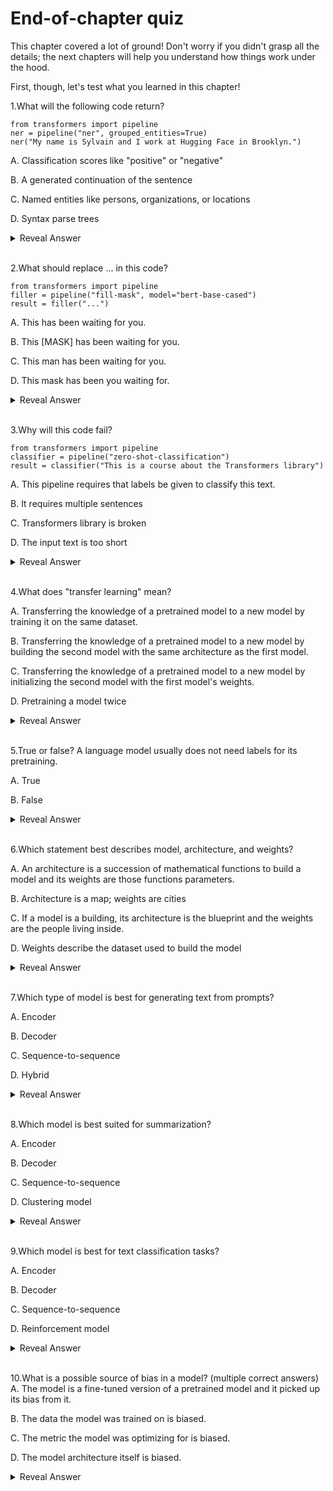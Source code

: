 <!-- DISABLE-FRONTMATTER-SECTIONS -->

# End-of-chapter quiz



This chapter covered a lot of ground! Don't worry if you didn't grasp all the details; the next chapters will help you understand how things work under the hood.

First, though, let's test what you learned in this chapter!


1.What will the following code return?
```
from transformers import pipeline
ner = pipeline("ner", grouped_entities=True)
ner("My name is Sylvain and I work at Hugging Face in Brooklyn.")
```

A. Classification scores like "positive" or "negative"

B. A generated continuation of the sentence

C. Named entities like persons, organizations, or locations

D. Syntax parse trees

<details> <summary>Reveal Answer</summary> C. Named entities like persons, organizations, or locations  </details>

<br>


2.What should replace ... in this code?
```
from transformers import pipeline
filler = pipeline("fill-mask", model="bert-base-cased")
result = filler("...")
```
A. This <mask> has been waiting for you.

B. This [MASK] has been waiting for you.

C. This man has been waiting for you.

D. This mask has been you waiting for.

<details> <summary>Reveal Answer</summary> B. This [MASK] has been waiting for you. </details>

<br>



3.Why will this code fail?
```
from transformers import pipeline
classifier = pipeline("zero-shot-classification")
result = classifier("This is a course about the Transformers library")
```

A. This pipeline requires that labels be given to classify this text.

B. It requires multiple sentences

C. Transformers library is broken

D. The input text is too short

<details> <summary>Reveal Answer</summary> A. This pipeline requires that labels be given to classify this text.</details>

<br>


4.What does "transfer learning" mean?

A.  Transferring the knowledge of a pretrained model to a new model by training it on the same dataset.

B.  Transferring the knowledge of a pretrained model to a new model by building the second model with the same architecture as the first model.

C.  Transferring the knowledge of a pretrained model to a new model by initializing the second model with the first model's weights.

D. Pretraining a model twice

<details> <summary>Reveal Answer</summary> C.  Transferring the knowledge of a pretrained model to a new model by initializing the second model with the first model's weights.  </details>

<br>

5.True or false? A language model usually does not need labels for its pretraining.

A. True

B. False

<details> <summary>Reveal Answer</summary> A. True  </details>

<br>

6.Which statement best describes model, architecture, and weights?

A.  An architecture is a succession of mathematical functions to build a model and its weights are those functions parameters.

B. Architecture is a map; weights are cities

C.  If a model is a building, its architecture is the blueprint and the weights are the people living inside.

D. Weights describe the dataset used to build the model

<details> <summary>Reveal Answer</summary> An architecture is a succession of mathematical functions to build a model and its weights are those functions parameters.  </details>

<br>

7.Which type of model is best for generating text from prompts?

A. Encoder

B. Decoder 

C. Sequence-to-sequence

D. Hybrid

<details> <summary>Reveal Answer</summary> B. Decoder  </details>

<br>


8.Which model is best suited for summarization?

A. Encoder

B. Decoder

C. Sequence-to-sequence

D. Clustering model

<details> <summary>Reveal Answer</summary> C. Sequence-to-sequence</details>

<br>

9.Which model is best for text classification tasks?

A. Encoder

B. Decoder

C. Sequence-to-sequence

D. Reinforcement model

<details> <summary>Reveal Answer</summary> A. Encoder </details>

<br>


10.What is a possible source of bias in a model? (multiple correct answers)
A. The model is a fine-tuned version of a pretrained model and it picked up its bias from it.

B. The data the model was trained on is biased.

C. The metric the model was optimizing for is biased.

D. The model architecture itself is biased.

<details> <summary>Reveal Answer</summary> All answers </details>

<br>



